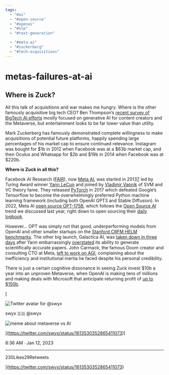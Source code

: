```yaml
---
tags:
  - "#ai"
  - "#open-source"
  - "#openai"
  - "#nlp"
  - "#text-generation"

  - "#meta-ai"
  - "#zuckerberg"
  - "#tech-acquisitions"
---
```

# metas-failures-at-ai

## Where is Zuck?

All this talk of acquisitions and war makes me hungry. Where is the other famously acquisitive big tech CEO? Ben Thompson’s [recent survey of BigTech AI efforts](https://stratechery.com/2023/ai-and-the-big-five/) mostly focused on generative AI for content creators and the Metaverse, but entertainment looks to be far lower value than utility.

Mark Zuckerberg has famously demonstrated complete willingness to make acquisitions of potential future platforms, happily spending large percentages of his market cap to ensure continued relevance. Instagram was bought for $1b in 2012 when Facebook was at a $63b market cap, and then Oculus and Whatsapp for $2b and $19b in 2014 when Facebook was at $220b.

**Where is Zuck in all this?**

Facebook AI Research ([FAIR](https://engineering.fb.com/2018/12/05/ai-research/fair-fifth-anniversary/)), now [Meta AI](https://en.wikipedia.org/wiki/Meta_AI), was started in 2013[7](#footnote-7) led by Turing Award winner [Yann LeCun](https://en.wikipedia.org/wiki/Yann_LeCun) and joined by [Vladimir Vapnik](https://en.wikipedia.org/wiki/Vladimir_Vapnik) of SVM and VC theory fame. They released [PyTorch](https://en.wikipedia.org/wiki/PyTorch) in 2017 which defeated Google’s Tensorflow to become the overwhelmingly preferred Python machine learning framework (including both OpenAI GPT3 and Stable Diffusion). In 2022, Meta AI [open source OPT-175B](https://ai.facebook.com/blog/democratizing-access-to-large-scale-language-models-with-opt-175b/), which follows the [Open Source AI](https://lspace.swyx.io/p/open-source-ai) trend we discussed last year, right down to open sourcing their [daily logbook](https://github.com/facebookresearch/metaseq/blob/main/projects/OPT/chronicles/OPT175B_Logbook.pdf?fbclid=IwAR1Umc_xy5dpckpYqbicRb_uapaDmac7eO8QlnujXKevshidXBx6ytA4YWs).

However… OPT was simply not that good, underperforming models from OpenAI and other smaller startups on the [Stanford CRFM HELM benchmarks](https://crfm.stanford.edu/helm/latest/?group=core_scenarios). The other big launch, Galactica AI, was [taken down in three days](https://futurism.com/the-byte/facebook-takes-down-galactica-ai) after Yann embarrassingly [overstated](https://twitter.com/ylecun/status/1592619400024428544) its ability to generate scientifically accurate papers. John Carmack, the famous Doom creator and consulting CTO at Meta, [left to work on AGI](https://news.ycombinator.com/item?id=34022484), complaining about the inefficiency and institutional inertia he faced despite his personal credibility.

There is just a certain cognitive dissonance in seeing Zuck invest $10b a year into an unproven Metaverse, when OpenAI is making tens of millions and making deals with Microsoft that anticipate returning profit of [up to $150b](https://twitter.com/nonmayorpete/status/1613234091197071360?s=20).

[

![Twitter avatar for @swyx](https://substackcdn.com/image/twitter_name/w_96/swyx.jpg)

swyx 🇸🇬 @swyx

![meme about metaverse vs AI](https://substackcdn.com/image/fetch/w_600,c_limit,f_auto,q_auto:good,fl_progressive:steep/https%3A%2F%2Fpbs.substack.com%2Fmedia%2FFmRpPiDagAIt7OX.png)

](https://twitter.com/swyx/status/1613530352865411073)[

8:36 AM ∙ Jan 12, 2023

---

230Likes29Retweets

](https://twitter.com/swyx/status/1613530352865411073)
